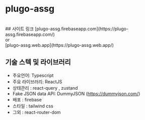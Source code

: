 # plugo-assg
<br/>
## 사이트 링크
  [plugo-assg.firebaseapp.com](https://plugo-assg.firebaseapp.com/) <br/> 
    or <br/>
    [plugo-assg.web.app](https://plugo-assg.web.app/)
    
## 기술 스텍 및 라이브러리 
- 주요언어: Typescript
- 주요 라이브러리: ReactJS
- 상태관리 : react-query , zustand
- Fake JSON data API: DummyJSON (https://dummyjson.com/)
- 배포 : firebase
- 스타일 : tailwind css
- 그외 : react-router-dom

